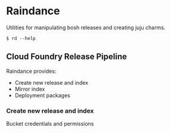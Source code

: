 # Raindance

Utilities for manipulating bosh releases and creating juju charms.

 ```
 $ rd --help
 ```

## Cloud Foundry Release Pipeline

Raindance provides:

* Create new release and index
* Mirror index
* Deployment packages


### Create new release and index

Bucket credentials and permissions
